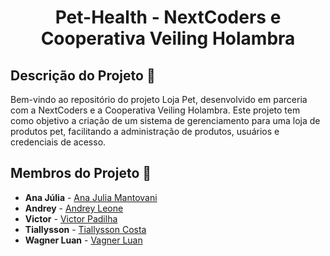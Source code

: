 # <h1 align="center"> Pet-Health - NextCoders e Cooperativa Veiling Holambra

## Descrição do Projeto 💬

Bem-vindo ao repositório do projeto Loja Pet, desenvolvido em parceria com a NextCoders e a Cooperativa Veiling Holambra. Este projeto tem como objetivo a criação de um sistema de gerenciamento para uma loja de produtos pet, facilitando a administração de produtos, usuários e credenciais de acesso.

## Membros do Projeto 🤝

* **Ana Júlia** - [Ana Julia Mantovani](https://github.com/Anajuliamantovani)
* **Andrey** - [Andrey Leone](https://github.com/AndreyLOS8)
* **Victor** - [Victor Padilha](https://github.com/VictorP4dilha)
* **Tiallysson** - [Tiallysson Costa](https://github.com/Tiallysson)
* **Wagner Luan** - [Vagner Luan](https://github.com/wagnerluann)
